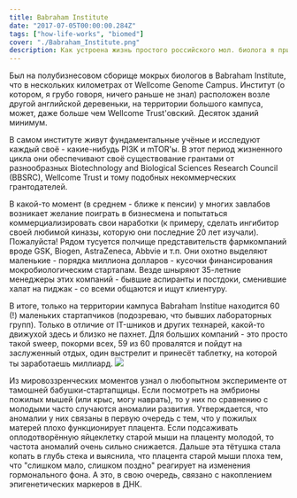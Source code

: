 ```yaml
---
title: Babraham Institute
date: "2017-07-05T00:00:00.284Z"
tags: ["how-life-works", "biomed"]
cover: "./Babraham_Institute.png"
description: Как устроена жизнь простого российского мол. биолога я примерно представляю. Денег нет - денег нет - денег нет - денег нет - да ну нафиг, пойду в Мерк... \n Посмотрел, как она устроена у английского. В каком-то смысле совсем по-другому, в каком-то - точно так же...
---
```


<!-- // "https://www.babraham.ac.uk/files/thumb/6f0819afee3db8f4244897096b05058e.png/900/300/fit" -->

<div>
  <p>
    Был на полубизнесовом сборище мокрых биологов в Babraham Institute, что в нескольких километрах от Wellcome Genome Campus. Институт (о котором, я грубо говоря, ничего раньше не знал) расположен возле другой английской деревеньки, на территории большого кампуса, может, даже больше чем Wellcome Trust'овский. Десяток зданий минимум.
  </p>
  <p>
    В самом институте живут фундаментальные учёные и исследуют каждый своё - какие-нибудь PI3K и mTOR'ы. В этот период жизненного цикла они обеспечивают своё существование грантами от разнообразных Biotechnology and Biological Sciences Research Council (BBSRC), Wellcome Trust и тому подобных некоммерческих грантодателей.
  </p>
  <p>
    В какой-то момент (в среднем - ближе к пенсии) у многих завлабов возникает желание поиграть в бизнесмена и попытаться коммерциализировать свои наработки (к примеру, сделать ингибитор своей любимой киназы, которую они последние 20 лет изучали). Пожалуйста! Рядом тусуется полчище представительств фармкомпаний вроде GSK, Biogen, AstraZeneca, Abbvie и т.п. Они охотно выделяют маленькие - порядка миллиона долларов - кусочки финансирования мокробиологическим стартапам. Везде шныряют 35-летние менеджеры этих компаний - бывшие аспиранты и постдоки, сменившие халат на пиджак - со всеми общаются и ищут клиентуру.
  </p>
  <p>
    В итоге, только на территории кампуса Babraham Institue находится 60 (!) маленьких стартапчиков (подозреваю, что бывших лабораторных групп). Только в отличие от IT-шников и других технарей, какой-то движухой здесь и близко не пахнет. Для больших компаний - это просто такой sweep, покорми всех, 59 из 60 провалятся и пойдут на заслуженный отдых, один выстрелит и принесёт таблетку, на которой ты заработаешь миллиард.  <img className="img-responsive center-block" src="https://www.ashmanov.com/upload/medialibrary/a49/a4908fc05fddf28f703598cd2bcdd65c.jpg" />
  </p>
  <p>
    Из мировоззренческих моментов узнал о любопытном эксперименте от тамошней бабушки-стартапщицы. Если посмотреть на эмбрионы пожилых мышей (или крыс, могу наврать), то у них по сравнению с молодыми часто случаются аномалии развития. Утверждается, что аномалии у них связаны в первую очередь с тем, что у пожилых матерей плохо функционирует плацента. Если подсаживать оплодотворённую яйцеклетку старой мыши на плаценту молодой, то частота аномалий очень сильно снижается. Дальше эта тётушка стала копать в глубь стека и выяснила, что плацента старой мыши плоха тем, что "слишком мало, слишком поздно" реагирует на изменения гормонального фона. А  это, в свою очередь, связано с накоплением эпигенетических маркеров в ДНК.
  </p>
</div>
